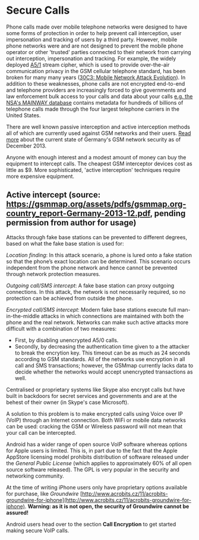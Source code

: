 Secure Calls
============

Phone calls made over mobile telephone networks were designed to have some forms of protection in order to help prevent call interception, user impersonation and tracking of users by a third party. However, mobile phone networks were and are not designed to prevent the mobile phone operator or other 'trusted' parties connected to their network from carrying out interception, impersonation and tracking. For example, the widely deployed [A5/1](https://en.wikipedia.org/wiki/A5/1) stream cipher, which is used to provide over-the-air communication privacy in the GSM cellular telephone standard, has been broken for many many years ([30C3: Mobile Network Attack Evolution](http://media.ccc.de/browse/congress/2013/30C3_-_5449_-_en_-_saal_1_-_201312271715_-_mobile_network_attack_evolution_-_karsten_nohl_-_luca_melette.html)). In addition to these weaknesses, phone calls are not encrypted end-to-end and telephone providers are increasingly forced to give governments and law enforcement bulk access to your calls and data about your calls [e.g. the NSA's MAINWAY database](https://en.wikipedia.org/wiki/MAINWAY) contains metadata for hundreds of billions of telephone calls made through the four largest telephone carriers in the United States.

There are well known passive interception and active interception methods all of which are currently used against GSM networks and their users. [Read more](https://gsmmap.org/assets/pdfs/gsmmap.org-country_report-Germany-2013-12.pdf) about the current state of Germany's GSM network security as of December 2013.

Anyone with enough interest and a modest amount of money can buy the equipment to intercept calls. The cheapest GSM interceptor devices cost as little as $9. More sophisticated, 'active interception' techniques require more expensive equipment.


Active intercept (source: https://gsmmap.org/assets/pdfs/gsmmap.org-country_report-Germany-2013-12.pdf, pending permission from author for usage)
----------------
Attacks through fake base stations can be prevented to different degrees, based on what the fake base station is used for:

*Location finding*: In this attack scenario, a phone is lured onto a fake station so that the phone’s exact location can be determined. This scenario occurs independent from the phone network and hence cannot be prevented through network protection measures.

*Outgoing call/SMS intercept*: A fake base station can proxy outgoing connections. In this attack, the network is not necessarily required, so no protection can be achieved from outside the phone.

*Encrypted call/SMS intercept*: Modern fake base stations execute full man-in-the-middle attacks in which connections are maintained with both the phone and the real network. Networks can make such active attacks more difficult with a combination of two measures: 
  * First, by disabling unencrypted A5/0 calls.
  * Secondly, by decreasing the authentication time given to a the attacker to break the encrytion key. This timeout can be as much as 24 seconds according to GSM standards. All of the networks use encryption in all call and SMS transactions; however, the GSMmap currently lacks data to decide whether the networks would accept
unencrypted transactions as well.

Centralised or proprietary systems like Skype also encrypt calls but have built in backdoors for secret services and governments and are at the behest of their owner (in Skype's case Microsoft).

A solution to this problem is to make encrypted calls using Voice over IP (VoIP) through an Internet connection. Both WiFi or mobile data networks can be used: cracking the GSM or Wireless password will not mean that your call can be intercepted.

Android has a wider range of open source VoIP software whereas options for Apple users is limited. This is, in part due to the fact that the Apple AppStore licensing model prohibits distribution of software released under the *General Public License* (which applies to approximately 60% of all open source software released). The GPL is very popular in the security and networking community.

At the time of writing iPhone users only have proprietary options available for purchase, like *Groundwire* [http://www.acrobits.cz/11/acrobits-groundwire-for-iphone](http://www.acrobits.cz/11/acrobits-groundwire-for-iphone). **Warning: as it is not open, the security of Groundwire cannot be assured!**

Android users head over to the section **Call Encryption** to get started making secure VoIP calls.
